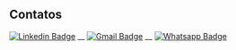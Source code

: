## Contatos

[![Linkedin Badge](https://img.shields.io/badge/-RodrigoBeckmann-1e66b4?style=flat-square&logo=Linkedin&logoColor=white&link=https://www.linkedin.com/in/rodrigobeckmann/)](https://www.linkedin.com/in/rodrigobeckmann/) 
__
[![Gmail Badge](https://img.shields.io/badge/-rodrigodsbeckmann@gmail.com-c14438?style=flat-square&logo=Gmail&logoColor=white&link=mailto:rodrigodsbeckmann@gmail.com)](mailto:rodrigodsbeckmann@gmail.com)
__
[![Whatsapp Badge](https://img.shields.io/badge/-Whatsapp-00d446?style=flat-square&logo=Whatsapp&logoColor=white&link=https://api.whatsapp.com/send?phone=5575981862115)](https://api.whatsapp.com/send?phone=5575981862115)
